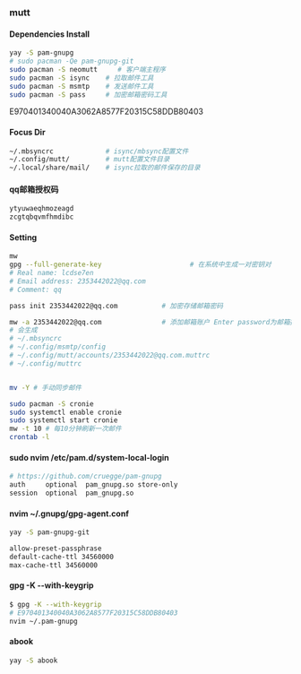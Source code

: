 ### mutt

#### Dependencies Install
```sh
yay -S pam-gnupg
# sudo pacman -Qe pam-gnupg-git
sudo pacman -S neomutt     # 客户端主程序
sudo pacman -S isync    # 拉取邮件工具
sudo pacman -S msmtp    # 发送邮件工具
sudo pacman -S pass     # 加密邮箱密码工具
```

E970401340040A3062A8577F20315C58DDB80403
#### Focus Dir
```sh
~/.mbsyncrc             # isync/mbsync配置文件
~/.config/mutt/         # mutt配置文件目录
~/.local/share/mail/    # isync拉取的邮件保存的目录
```

#### qq邮箱授权码
<!--TODO: mw -a 2353442022@qq.com || Enter password:-->
```sh
ytyuwaeqhmozeagd
zcgtqbqvmfhmdibc
```


#### Setting
```sh
mw
gpg --full-generate-key                      # 在系统中生成一对密钥对
# Real name: lcdse7en
# Email address: 2353442022@qq.com
# Comment: qq

pass init 2353442022@qq.com           # 加密存储邮箱密码

mw -a 2353442022@qq.com               # 添加邮箱账户 Enter password为邮箱授权码: ytyuwaeqhmozeagd
# 会生成
# ~/.mbsyncrc 
# ~/.config/msmtp/config 
# ~/.config/mutt/accounts/2353442022@qq.com.muttrc
# ~/.config/muttrc


mv -Y # 手动同步邮件

sudo pacman -S cronie
sudo systemctl enable cronie
sudo systemctl start cronie
mw -t 10 # 每10分钟刷新一次邮件
crontab -l
```

#### sudo nvim /etc/pam.d/system-local-login
```sh
# https://github.com/cruegge/pam-gnupg
auth     optional  pam_gnupg.so store-only
session  optional  pam_gnupg.so
```

#### nvim ~/.gnupg/gpg-agent.conf
```sh
yay -S pam-gnupg-git

allow-preset-passphrase
default-cache-ttl 34560000
max-cache-ttl 34560000
```

#### gpg -K --with-keygrip
```sh
$ gpg -K --with-keygrip
# E970401340040A3062A8577F20315C58DDB80403
nvim ~/.pam-gnupg
```

#### abook
```sh
yay -S abook
```




